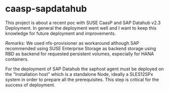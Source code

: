 # caasp-sapdatahub
This project is about a recent poc with SUSE CaasP and SAP Datahub v2.3 Deployment.
In general the deployment went well and I want to keep this knowledge for future deployment and improvements.

_Remarks:_ 
We used nfs-provisioner as workaround although SAP recommended using SUSE Enterprise Storage as backend storage using RBD as backend for requested persistent volumes, especially for HANA containers.

For the deployment of SAP Datahub the saphost agent must be deployed on the "Installation host" which is a standalone Node, ideally a SLES12SPx system in order to prepare all the prerequisites. This step is critical for the success of deployment.






